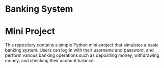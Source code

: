 # Banking System
# Mini Project
This repository contains a simple Python mini-project that simulates a basic banking system. Users can log in with their username and password, and perform various banking operations such as depositing money, withdrawing money, and checking their account balance.
